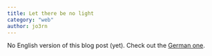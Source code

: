 ```yaml
---
title: Let there be no light
category: "web"
author: jo3rn
---
```


No English version of this blog post (yet). Check out the [German one](/de/blog/dark-theme).
